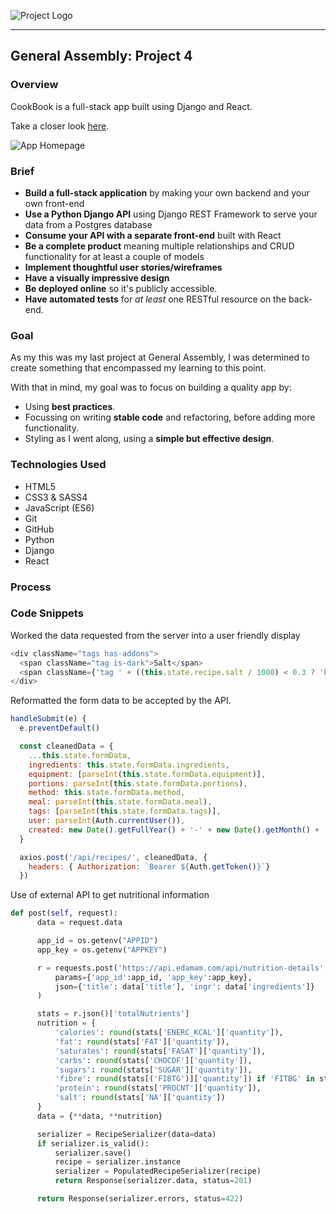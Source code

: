 ![Project Logo](https://i.imgur.com/iTvqiHV.png)
<hr />

## General Assembly: Project 4

### Overview

CookBook is a full-stack app built using Django and React.

Take a closer look [here](https://cookbook-2019.herokuapp.com/#/).

![App Homepage](https://i.imgur.com/HGm4cbG.png)

### Brief

* **Build a full-stack application** by making your own backend and your own front-end
* **Use a Python Django API** using Django REST Framework to serve your data from a Postgres database
* **Consume your API with a separate front-end** built with React
* **Be a complete product** meaning multiple relationships and CRUD functionality for at least a couple of models
* **Implement thoughtful user stories/wireframes**
* **Have a visually impressive design**
* **Be deployed online** so it's publicly accessible.
* **Have automated tests** for _at least_ one RESTful resource on the back-end.

### Goal

As my this was my last project at General Assembly, I was determined to create something that encompassed my learning to this point.

With that in mind, my goal was to focus on building a quality app by:

* Using **best practices**.
* Focussing on writing **stable code** and refactoring, before adding more functionality.
* Styling as I went along, using a **simple but effective design**.

### Technologies Used

* HTML5
* CSS3 & SASS4
* JavaScript (ES6)
* Git
* GitHub
* Python
* Django
* React

### Process

### Code Snippets

Worked the data requested from the server into a user friendly display

```javascript
<div className="tags has-addons">
  <span className="tag is-dark">Salt</span>
  <span className={'tag ' + ((this.state.recipe.salt / 1000) < 0.3 ? 'has-background-success' : (this.state.recipe.salt / 1000) < 1.5 ? 'has-background-warning' : 'has-background-danger has-text-white')}>{(this.state.recipe.salt / 1000).toFixed(2)}g | {Math.round(((this.state.recipe.salt / 1000) / 6) * 100)}%</span>
</div>
```

Reformatted the form data to be accepted by the API.

```javascript
handleSubmit(e) {
  e.preventDefault()

  const cleanedData = {
    ...this.state.formData,
    ingredients: this.state.formData.ingredients,
    equipment: [parseInt(this.state.formData.equipment)],
    portions: parseInt(this.state.formData.portions),
    method: this.state.formData.method,
    meal: parseInt(this.state.formData.meal),
    tags: [parseInt(this.state.formData.tags)],
    user: parseInt(Auth.currentUser()),
    created: new Date().getFullYear() + '-' + new Date().getMonth() + '-' + new Date().getDate()
  }

  axios.post('/api/recipes/', cleanedData, {
    headers: { Authorization: `Bearer ${Auth.getToken()}`}
  })
```

Use of external API to get nutritional information

```python
def post(self, request):
      data = request.data

      app_id = os.getenv("APPID")
      app_key = os.getenv("APPKEY")

      r = requests.post('https://api.edamam.com/api/nutrition-details',
          params={'app_id':app_id, 'app_key':app_key},
          json={'title': data['title'], 'ingr': data['ingredients']}
      )

      stats = r.json()['totalNutrients']
      nutrition = {
          'calories': round(stats['ENERC_KCAL']['quantity']),
          'fat': round(stats['FAT']['quantity']),
          'saturates': round(stats['FASAT']['quantity']),
          'carbs': round(stats['CHOCDF']['quantity']),
          'sugars': round(stats['SUGAR']['quantity']),
          'fibre': round(stats[('FIBTG')]['quantity']) if 'FITBG' in stats else 0,
          'protein': round(stats['PROCNT']['quantity']),
          'salt': round(stats['NA']['quantity'])
      }
      data = {**data, **nutrition}

      serializer = RecipeSerializer(data=data)
      if serializer.is_valid():
          serializer.save()
          recipe = serializer.instance
          serializer = PopulatedRecipeSerializer(recipe)
          return Response(serializer.data, status=201)

      return Response(serializer.errors, status=422)
```
